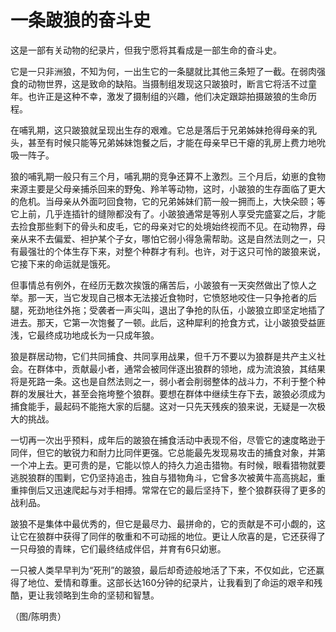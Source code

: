 # 一条跛狼的奋斗史

这是一部有关动物的纪录片，但我宁愿将其看成是一部生命的奋斗史。 

它是一只非洲狼，不知为何，一出生它的一条腿就比其他三条短了一截。在弱肉强食的动物世界，这是致命的缺陷。当摄制组发现这只跛狼时，断言它将活不过童年。也许正是这种不幸，激发了摄制组的兴趣，他们决定跟踪拍摄跛狼的生命历程。 

在哺乳期，这只跛狼就呈现出生存的艰难。它总是落后于兄弟姊妹抢得母亲的乳头，甚至有时候只能等兄弟姊妹饱餐之后，才能在母亲早已干瘪的乳房上费力地吮吸一阵子。 

狼的哺乳期一般只有三个月，哺乳期的竞争还算不上激烈。三个月后，幼崽的食物来源主要是父母亲捕杀回来的野兔、羚羊等动物，这时，小跛狼的生存面临了更大的危机。当母亲从外面叼回食物，它的兄弟姊妹们箭一般一拥而上，大快朵颐；等它上前，几乎连插针的缝隙都没有了。小跛狼通常是等别人享受完盛宴之后，才能去捡食那些剩下的骨头和皮毛，它的母亲对它的处境始终视而不见。在动物界，母亲从来不去偏爱、袒护某个子女，哪怕它弱小得急需帮助。这是自然法则之一，只有最强壮的个体生存下来，对整个种群才有利。也许，对于这只可怜的跛狼来说，它接下来的命运就是饿死。 

但事情总有例外，在经历无数次挨饿的痛苦后，小跛狼有一天突然做出了惊人之举。那一天，当它发现自己根本无法接近食物时，它愤怒地咬住一只争抢者的后腿，死劲地往外拖；受袭者一声尖叫，退出了争抢的队伍，小跛狼立即坚定地插了进去。那天，它第一次饱餐了一顿。此后，这种犀利的抢食方式，让小跛狼受益匪浅，它最终成功地成长为一只成年狼。 

狼是群居动物，它们共同捕食、共同享用战果，但千万不要以为狼群是共产主义社会。在群体中，贡献最小者，通常会被同伴逐出狼群的领地，成为流浪狼，其结果将是死路一条。这也是自然法则之一，弱小者会削弱整体的战斗力，不利于整个种群的发展壮大，甚至会拖垮整个狼群。要想在群体中继续生存下去，跛狼必须成为捕食能手，最起码不能拖大家的后腿。这对一只先天残疾的狼来说，无疑是一次极大的挑战。 

一切再一次出乎预料，成年后的跛狼在捕食活动中表现不俗，尽管它的速度略逊于同伴，但它的敏锐力和耐力比同伴更强。它总能最先发现易攻击的捕食对象，并第一个冲上去。更可贵的是，它能以惊人的持久力追击猎物。有时候，眼看猎物就要逃脱狼群的围剿，它仍坚持追击，独自与猎物角斗，它曾多次被黄牛高高挑起，重重摔倒后又迅速爬起与对手相搏。常常在它的最后坚持下，整个狼群获得了更多的战利品。 

跛狼不是集体中最优秀的，但它是最尽力、最拼命的，它的贡献是不可小觑的，这让它在狼群中获得了同伴的敬重和不可动摇的地位。更让人欣喜的是，它还获得了一只母狼的青睐，它们最终结成伴侣，并育有6只幼崽。 

一只被人类早早判为“死刑”的跛狼，最后却奇迹般地活了下来，不仅如此，它还赢得了地位、爱情和尊重。这部长达160分钟的纪录片，让我看到了命运的艰辛和残酷，更让我领略到生命的坚韧和智慧。 

（图/陈明贵）